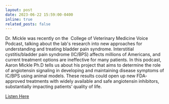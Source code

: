 ```yaml
---
layout: post
date: 2023-06-22 15:59:00-0400
inline: true
related_posts: false
---
```


Dr. Mickle was recently on the  College of Veterinary Medicine Voice Podcast, talking about the lab's research into new approaches for understanding and treating bladder pain syndrome. Interstitial cystitis/bladder pain syndrome (IC/BPS) affects millions of Americans, and current treatment options are ineffective for many patients. In this podcast, Aaron Mickle Ph.D tells us about his project that aims to determine the role of angiotensin signaling in developing and maintaining disease symptoms of IC/BPS using animal models. These results could open up new FDA- approved treatments with widely available and safe angiotensin inhibitors, substantially impacting patients’ quality of life.

[Listen Here](https://support.doctorpodcasting.com/client/ufvm/item/49362-new-approaches-for-understanding-and-treating-bladder-pain-syndrome#)